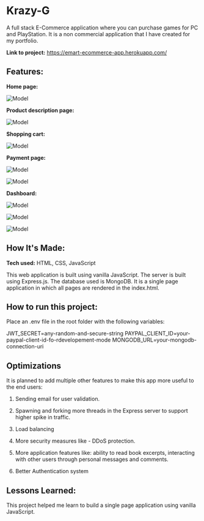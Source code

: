 # Krazy-G
A full stack E-Commerce application where you can purchase games for PC and PlayStation. It is a non commercial application that I have created for my portfolio.  

**Link to project:** https://emart-ecommerce-app.herokuapp.com/


## Features:

**Home page:**

![Model](https://i.ibb.co/LCyq3RQ/home.png)



**Product description page:**

![Model](https://i.ibb.co/gFX8W31/product.png)



**Shopping cart:**

![Model](https://i.ibb.co/2hkFbK2/cart.png)



**Payment page:**

![Model](https://i.ibb.co/KVDsLQs/payment.png)

![Model](https://i.ibb.co/6PNK71s/payment-2.png)



**Dashboard:**

![Model](https://i.ibb.co/m0GpR6c/dashboard-1.png)


![Model](https://i.ibb.co/x1yXJrH/dashboard-2.png)


![Model](https://i.ibb.co/ZBNLRhJ/dashboard-3.png)



## How It's Made:

**Tech used:** HTML, CSS, JavaScript

This web application is built using vanilla JavaScript. The server is built using Express.js. The database used is MongoDB. It is a single page application in which all pages are rendered in the index.html.


## How to run this project:

Place an .env file in the root folder with the following variables:

JWT_SECRET=any-random-and-secure-string
PAYPAL_CLIENT_ID=your-paypal-client-id-fo-rdevelopement-mode
MONGODB_URL=your-mongodb-connection-uri


## Optimizations

It is planned to add multiple other features to make this app more useful to the end users:

1) Sending email for user validation.

2) Spawning and forking more threads in the Express server to support higher spike in traffic.

3) Load balancing

4) More security measures like - DDoS protection.

5) More application features like: ability to read book excerpts, interacting with other users through personal messages and comments.

6) Better Authentication system

## Lessons Learned:

This project helped me learn to build a single page application using vanilla JavaScript.
